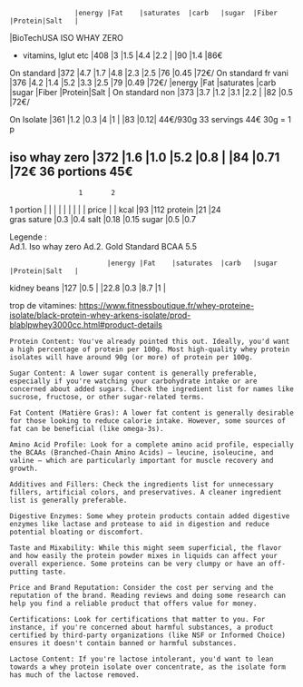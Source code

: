 


                    |energy |Fat    |saturates  |carb   |sugar  |Fiber  |Protein|Salt   |
|BioTechUSA ISO WHAY ZERO 
+ vitamins, lglut etc
                    |408    |3      |1.5        |4.4    |2.2    |       |90     |1.4    |86€

On standard         |372    |4.7    |1.7        |4.8    |2.3    |2.5    |76     |0.45   |72€/
On standard fr vani |376    |4.2    |1.4        |5.2    |3.3    |2.5    |79     |0.49   |72€/
                    |energy |Fat    |saturates  |carb   |sugar  |Fiber  |Protein|Salt   |
On standard non     |373    |3.7    |1.2        |3.1    |2.2    |       |82     |0.5    |72€/

On Isolate          |361    |1.2    |0.3        |4      |1      |       |83     |0.12| 44€/930g
33 servings 44€ 30g = 1 p

iso whay zero       |372    |1.6    |1.0        |5.2    |0.8    |       |84     |0.71   |72€
36 portions 45€                            
---------------------------------------------------------------------------------------------- 

                     1       2
1 portion           |       |       |           |       |       |       |       |       |
price               |       |
kcal                |93     |112
protein             |21     |24   
gras sature         |0.3    |0.4
salt                |0.18   |0.15
sugar               |0.5    |0.7   

Legende :       
        Ad.1. Iso whay zero
        Ad.2. Gold Standard BCAA 5.5


                            |energy |Fat    |saturates  |carb   |sugar  |Protein|Salt   |
kidney beans                |127    |0.5    |           |22.8   |0.3    |8.7    |1      |


trop de vitamines:
https://www.fitnessboutique.fr/whey-proteine-isolate/black-protein-whey-arkens-isolate/prod-blablpwhey3000cc.html#product-details

    Protein Content: You've already pointed this out. Ideally, you'd want a high percentage of protein per 100g. Most high-quality whey protein isolates will have around 90g (or more) of protein per 100g.

    Sugar Content: A lower sugar content is generally preferable, especially if you're watching your carbohydrate intake or are concerned about added sugars. Check the ingredient list for names like sucrose, fructose, or other sugar-related terms.

    Fat Content (Matière Gras): A lower fat content is generally desirable for those looking to reduce calorie intake. However, some sources of fat can be beneficial (like omega-3s).

    Amino Acid Profile: Look for a complete amino acid profile, especially the BCAAs (Branched-Chain Amino Acids) – leucine, isoleucine, and valine – which are particularly important for muscle recovery and growth.

    Additives and Fillers: Check the ingredients list for unnecessary fillers, artificial colors, and preservatives. A cleaner ingredient list is generally preferable.

    Digestive Enzymes: Some whey protein products contain added digestive enzymes like lactase and protease to aid in digestion and reduce potential bloating or discomfort.

    Taste and Mixability: While this might seem superficial, the flavor and how easily the protein powder mixes in liquids can affect your overall experience. Some proteins can be very clumpy or have an off-putting taste.

    Price and Brand Reputation: Consider the cost per serving and the reputation of the brand. Reading reviews and doing some research can help you find a reliable product that offers value for money.

    Certifications: Look for certifications that matter to you. For instance, if you're concerned about harmful substances, a product certified by third-party organizations (like NSF or Informed Choice) ensures it doesn't contain banned or harmful substances.

    Lactose Content: If you're lactose intolerant, you'd want to lean towards a whey protein isolate over concentrate, as the isolate form has much of the lactose removed.